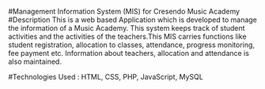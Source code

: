 #Management Information System (MIS) for Cresendo Music Academy
#Description
This is a web based Application which is developed to manage the information of a Music Academy. This system keeps track of student activities and the activities of the teachers.This MIS carries functions like student registration, allocation to classes, attendance, progress monitoring, fee payment etc. Information about teachers, allocation and attendance is also maintained.

#Technologies Used :
HTML, CSS, PHP, JavaScript, MySQL
